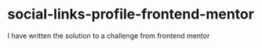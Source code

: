 # social-links-profile-frontend-mentor
I have written the solution to a challenge from frontend mentor
